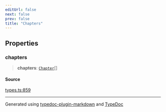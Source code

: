 ```yaml
---
editUrl: false
next: false
prev: false
title: "Chapters"
---
```


## Properties

### chapters

> **chapters**: [`Chapter`](/api/interfaces/chapter/)[]

#### Source

[types.ts:859](https://github.com/fostertheweb/spotify-web-sdk/blob/b2835c1/src/types.ts#L859)

***

Generated using [typedoc-plugin-markdown](https://www.npmjs.com/package/typedoc-plugin-markdown) and [TypeDoc](https://typedoc.org/)
